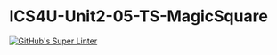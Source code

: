 # ICS4U-Unit2-05-TS-MagicSquare

[![GitHub's Super Linter](https://github.com/Malcolm-Tompkins/ICS4U-Unit2-05-TS-MagicSquare/workflows/GitHub's%20Super%20Linter/badge.svg)](https://github.com/Malcolm-Tompkins/ICS4U-Unit2-05-TS-MagicSquare/actions)
